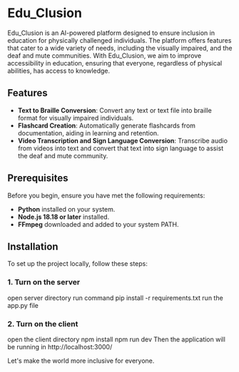 # Edu_Clusion

Edu_Clusion is an AI-powered platform designed to ensure inclusion in education for physically challenged individuals. The platform offers features that cater to a wide variety of needs, including the visually impaired, and the deaf and mute communities. With Edu_Clusion, we aim to improve accessibility in education, ensuring that everyone, regardless of physical abilities, has access to knowledge.

## Features

- **Text to Braille Conversion**: Convert any text or text file into braille format for visually impaired individuals.
- **Flashcard Creation**: Automatically generate flashcards from documentation, aiding in learning and retention.
- **Video Transcription and Sign Language Conversion**: Transcribe audio from videos into text and convert that text into sign language to assist the deaf and mute community.

## Prerequisites

Before you begin, ensure you have met the following requirements:

- **Python** installed on your system.
- **Node.js 18.18 or later** installed.
- **FFmpeg** downloaded and added to your system PATH.

## Installation

To set up the project locally, follow these steps:

### 1. Turn on the server

open server directory
run command pip install -r requirements.txt
run the app.py file

### 2. Turn on the client

open the client directory 
npm install
npm run dev
Then the application will be running in http://localhost:3000/

Let's make the world more inclusive for everyone.
